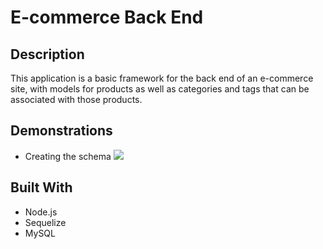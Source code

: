 # E-commerce Back End

## Description

This application is a basic framework for the back end of an e-commerce site, with models for products as well as categories and tags that can be associated with those products.

## Demonstrations
* Creating the schema
![](https://drive.google.com/file/d/151KLJKcadtDrYh0snrHcaPZEE6QVxLzK/view)

## Built With

* Node.js
* Sequelize
* MySQL
